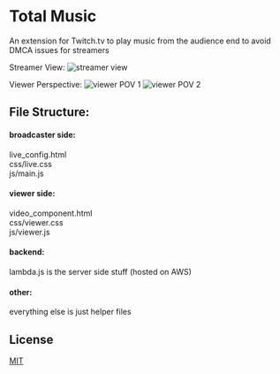 # Total Music

An extension for Twitch.tv to play music from the audience end to avoid DMCA issues for streamers

Streamer View:
![streamer view](https://imgur.com/a/7uJDOv5)

Viewer Perspective:
![viewer POV 1](https://imgur.com/a/imLNCOE)
![viewer POV 2](https://imgur.com/a/e9acGkS)


## File Structure:
#### broadcaster side:
live_config.html  
css/live.css  
js/main.js  


#### viewer side:
video_component.html  
css/viewer.css  
js/viewer.js  

#### backend: 
lambda.js is the server side stuff (hosted on AWS)

#### other:
everything else is just helper files



## License
[MIT](https://choosealicense.com/licenses/mit/)